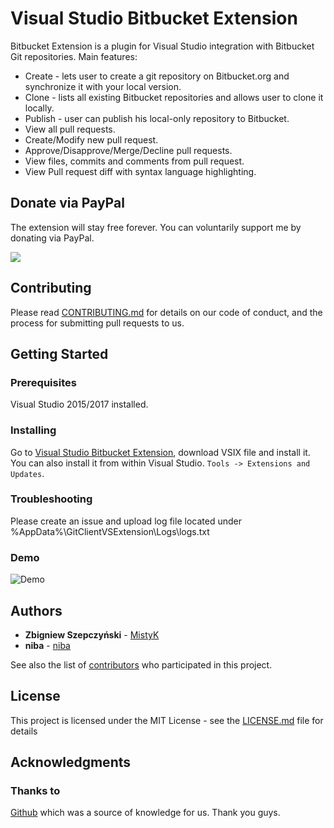 # Visual Studio Bitbucket Extension

Bitbucket Extension is a plugin for Visual Studio integration with Bitbucket Git repositories. Main features:

*  Create - lets user to create a git repository on Bitbucket.org and synchronize it with your local version.
*  Clone - lists all existing Bitbucket repositories and allows user to clone it locally.
*  Publish - user can publish his local-only repository to Bitbucket.
*  View all pull requests.
*  Create/Modify new pull request.
*  Approve/Disapprove/Merge/Decline pull requests.
*  View files, commits and comments from pull request.
*  View Pull request diff with syntax language highlighting.

## Donate via PayPal

The extension will stay free forever. You can voluntarily support me by donating via PayPal.

<a href="https://www.paypal.com/cgi-bin/webscr?cmd=_s-xclick&hosted_button_id=PVR3Q5234ZLH8&source=url">
  <img src="https://www.paypalobjects.com/en_US/PL/i/btn/btn_donateCC_LG.gif"/>
</a>

## Contributing

Please read [CONTRIBUTING.md](CONTRIBUTING.md) for details on our code of conduct, and the process for submitting pull requests to us.


## Getting Started

### Prerequisites

Visual Studio 2015/2017 installed.

### Installing

Go to [Visual Studio Bitbucket Extension](https://marketplace.visualstudio.com/items?itemName=MistyK.VisualStudioBitbucketExtension), download VSIX file and install it.
You can also install it from within Visual Studio. ```Tools -> Extensions and Updates```.

### Troubleshooting

Please create an issue and upload log file located under %AppData%\GitClientVSExtension\Logs\logs.txt

### Demo

![Demo](https://j.gifs.com/NxwPp8.gif)

## Authors

* **Zbigniew Szepczyński** - [MistyK](https://github.com/MistyKuu)
* **niba** - [niba](https://github.com/niba)

See also the list of [contributors](https://github.com/MistyKuu/bitbucket-for-visual-studio/graphs/contributors) who participated in this project.

## License

This project is licensed under the MIT License - see the [LICENSE.md](LICENSE.md) file for details

## Acknowledgments

### Thanks to
[Github](https://visualstudio.github.com/) which was a source of knowledge for us. Thank you guys.
